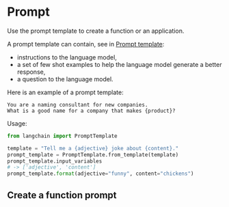 # Prompt

Use the prompt template to create a function or an application.

A prompt template can contain, see in [Prompt template](https://langchain-langchain.vercel.app/docs/modules/model_io/prompts/prompt_templates/):

- instructions to the language model,
- a set of few shot examples to help the language model generate a better response,
- a question to the language model.

Here is an example of a prompt template:

```
You are a naming consultant for new companies.
What is a good name for a company that makes {product}?
```

Usage:

```python   
from langchain import PromptTemplate

template = "Tell me a {adjective} joke about {content}."
prompt_template = PromptTemplate.from_template(template)
prompt_template.input_variables
# -> ['adjective', 'content']
prompt_template.format(adjective="funny", content="chickens")
```

## Create a function prompt


